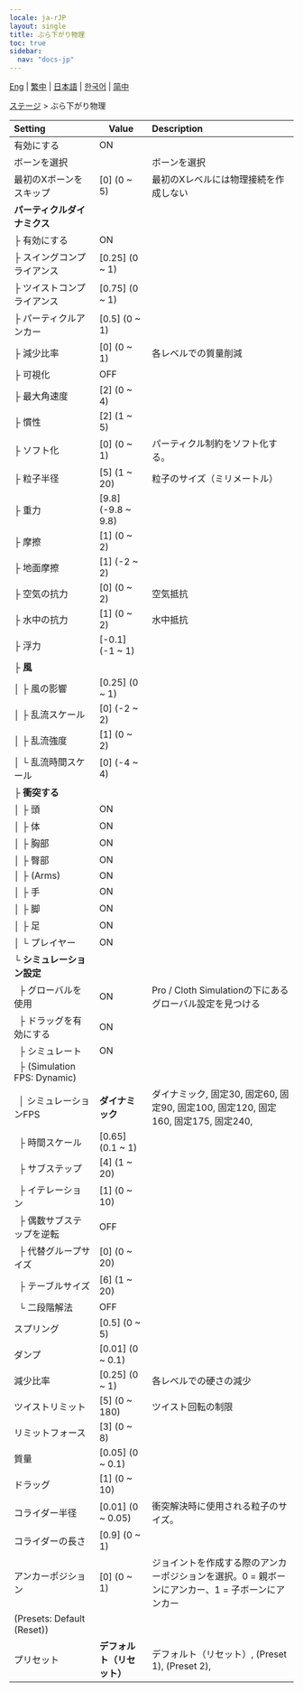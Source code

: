 ```yaml
---
locale: ja-rJP
layout: single
title: ぶら下がり物理
toc: true
sidebar:
  nav: "docs-jp"
---
```

[Eng](/dancexr/menu/2025.4/stage/cloth_physics) | [繁中](/tw/dancexr/menu/2025.4/stage/cloth_physics) | [日本語](/jp/dancexr/menu/2025.4/stage/cloth_physics) | [한국어](/kr/dancexr/menu/2025.4/stage/cloth_physics) | [简中](/zh/dancexr/menu/2025.4/stage/cloth_physics)

[ステージ](../menu#ステージ) > ぶら下がり物理



| Setting | Value | Description |
| :--- | --- | :--- |
| 有効にする | ON | 
| ボーンを選択 || ボーンを選択
| 最初のXボーンをスキップ | [0] (0 ~ 5) | 最初のXレベルには物理接続を作成しない
| **パーティクルダイナミクス** | | 
| ├&nbsp;有効にする | ON | 
| ├&nbsp;スイングコンプライアンス | [0.25] (0 ~ 1) | 
| ├&nbsp;ツイストコンプライアンス | [0.75] (0 ~ 1) | 
| ├&nbsp;パーティクルアンカー | [0.5] (0 ~ 1) | 
| ├&nbsp;減少比率 | [0] (0 ~ 1) | 各レベルでの質量削減
| ├&nbsp;可視化 | OFF | 
| ├&nbsp;最大角速度 | [2] (0 ~ 4) | 
| ├&nbsp;慣性 | [2] (1 ~ 5) | 
| ├&nbsp;ソフト化 | [0] (0 ~ 1) | パーティクル制約をソフト化する。
| ├&nbsp;粒子半径 | [5] (1 ~ 20) | 粒子のサイズ（ミリメートル）
| ├&nbsp;重力 | [9.8] (-9.8 ~ 9.8) | 
| ├&nbsp;摩擦 | [1] (0 ~ 2) | 
| ├&nbsp;地面摩擦 | [1] (-2 ~ 2) | 
| ├&nbsp;空気の抗力 | [0] (0 ~ 2) | 空気抵抗
| ├&nbsp;水中の抗力 | [1] (0 ~ 2) | 水中抵抗
| ├&nbsp;浮力 | [-0.1] (-1 ~ 1) | 
| ├&nbsp;**風** | | 
| │&nbsp;├&nbsp;風の影響 | [0.25] (0 ~ 1) | 
| │&nbsp;├&nbsp;乱流スケール | [0] (-2 ~ 2) | 
| │&nbsp;├&nbsp;乱流強度 | [1] (0 ~ 2) | 
| │&nbsp;└&nbsp;乱流時間スケール | [0] (-4 ~ 4) | 
| ├&nbsp;**衝突する** | | 
| │&nbsp;├&nbsp;頭 | ON | 
| │&nbsp;├&nbsp;体 | ON | 
| │&nbsp;├&nbsp;胸部 | ON | 
| │&nbsp;├&nbsp;臀部 | ON | 
| │&nbsp;├&nbsp;(Arms) | ON | 
| │&nbsp;├&nbsp;手 | ON | 
| │&nbsp;├&nbsp;脚 | ON | 
| │&nbsp;├&nbsp;足 | ON | 
| │&nbsp;└&nbsp;プレイヤー | ON | 
| └&nbsp;**シミュレーション設定** | | 
| &nbsp;&nbsp;├&nbsp;グローバルを使用 | ON | Pro / Cloth Simulationの下にあるグローバル設定を見つける
| &nbsp;&nbsp;├&nbsp;ドラッグを有効にする | ON | 
| &nbsp;&nbsp;├&nbsp;シミュレート | ON | 
| &nbsp;&nbsp;├&nbsp;(Simulation FPS: Dynamic) || 
| &nbsp;&nbsp;│&nbsp;シミュレーションFPS | **ダイナミック** | ダイナミック, 固定30, 固定60, 固定90, 固定100, 固定120, 固定160, 固定175, 固定240,  |
| &nbsp;&nbsp;├&nbsp;時間スケール | [0.65] (0.1 ~ 1) | 
| &nbsp;&nbsp;├&nbsp;サブステップ | [4] (1 ~ 20) | 
| &nbsp;&nbsp;├&nbsp;イテレーション | [1] (0 ~ 10) | 
| &nbsp;&nbsp;├&nbsp;偶数サブステップを逆転 | OFF | 
| &nbsp;&nbsp;├&nbsp;代替グループサイズ | [0] (0 ~ 20) | 
| &nbsp;&nbsp;├&nbsp;テーブルサイズ | [6] (1 ~ 20) | 
| &nbsp;&nbsp;└&nbsp;二段階解法 | OFF | 
| スプリング | [0.5] (0 ~ 5) | 
| ダンプ | [0.01] (0 ~ 0.1) | 
| 減少比率 | [0.25] (0 ~ 1) | 各レベルでの硬さの減少
| ツイストリミット | [5] (0 ~ 180) | ツイスト回転の制限
| リミットフォース | [3] (0 ~ 8) | 
| 質量 | [0.05] (0 ~ 0.1) | 
| ドラッグ | [1] (0 ~ 10) | 
| コライダー半径 | [0.01] (0 ~ 0.05) | 衝突解決時に使用される粒子のサイズ。
| コライダーの長さ | [0.9] (0 ~ 1) | 
| アンカーポジション | [0] (0 ~ 1) | ジョイントを作成する際のアンカーポジションを選択。0 = 親ボーンにアンカー、1 = 子ボーンにアンカー
| (Presets: Default (Reset)) || 
| プリセット | **デフォルト（リセット）** | デフォルト（リセット）, (Preset 1), (Preset 2),  |
